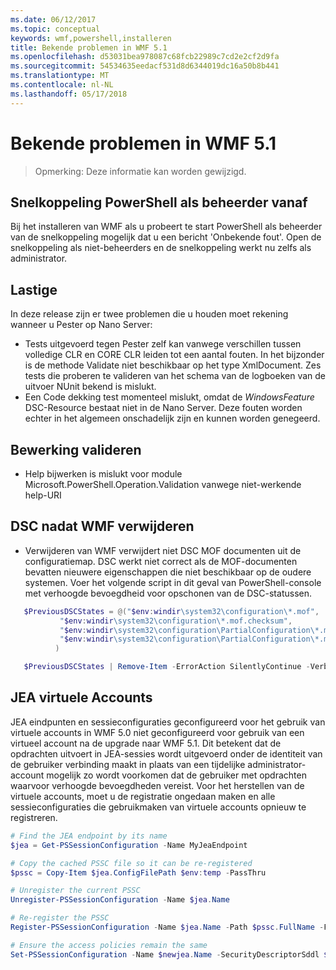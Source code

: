 ```yaml
---
ms.date: 06/12/2017
ms.topic: conceptual
keywords: wmf,powershell,installeren
title: Bekende problemen in WMF 5.1
ms.openlocfilehash: d53031bea978087c68fcb22989c7cd2e2cf2d9fa
ms.sourcegitcommit: 54534635eedacf531d8d6344019dc16a50b8b441
ms.translationtype: MT
ms.contentlocale: nl-NL
ms.lasthandoff: 05/17/2018
---
```

# <a name="known-issues-in-wmf-51"></a>Bekende problemen in WMF 5.1 #

> Opmerking: Deze informatie kan worden gewijzigd.

## <a name="starting-powershell-shortcut-as-administrator"></a>Snelkoppeling PowerShell als beheerder vanaf
Bij het installeren van WMF als u probeert te start PowerShell als beheerder van de snelkoppeling mogelijk dat u een bericht 'Onbekende fout'.
Open de snelkoppeling als niet-beheerders en de snelkoppeling werkt nu zelfs als administrator.

## <a name="pester"></a>Lastige
In deze release zijn er twee problemen die u houden moet rekening wanneer u Pester op Nano Server:

* Tests uitgevoerd tegen Pester zelf kan vanwege verschillen tussen volledige CLR en CORE CLR leiden tot een aantal fouten. In het bijzonder is de methode Validate niet beschikbaar op het type XmlDocument. Zes tests die proberen te valideren van het schema van de logboeken van de uitvoer NUnit bekend is mislukt.
* Een Code dekking test momenteel mislukt, omdat de *WindowsFeature* DSC-Resource bestaat niet in de Nano Server. Deze fouten worden echter in het algemeen onschadelijk zijn en kunnen worden genegeerd.

## <a name="operation-validation"></a>Bewerking valideren

* Help bijwerken is mislukt voor module Microsoft.PowerShell.Operation.Validation vanwege niet-werkende help-URI

## <a name="dsc-after-uninstall-wmf"></a>DSC nadat WMF verwijderen
* Verwijderen van WMF verwijdert niet DSC MOF documenten uit de configuratiemap. DSC werkt niet correct als de MOF-documenten bevatten nieuwere eigenschappen die niet beschikbaar op de oudere systemen. Voer het volgende script in dit geval van PowerShell-console met verhoogde bevoegdheid voor opschonen van de DSC-statussen.
 ```powershell
    $PreviousDSCStates = @("$env:windir\system32\configuration\*.mof",
            "$env:windir\system32\configuration\*.mof.checksum",
            "$env:windir\system32\configuration\PartialConfiguration\*.mof",
            "$env:windir\system32\configuration\PartialConfiguration\*.mof.checksum"
           )

    $PreviousDSCStates | Remove-Item -ErrorAction SilentlyContinue -Verbose
 ```

## <a name="jea-virtual-accounts"></a>JEA virtuele Accounts
JEA eindpunten en sessieconfiguraties geconfigureerd voor het gebruik van virtuele accounts in WMF 5.0 niet geconfigureerd voor gebruik van een virtueel account na de upgrade naar WMF 5.1.
Dit betekent dat de opdrachten uitvoert in JEA-sessies wordt uitgevoerd onder de identiteit van de gebruiker verbinding maakt in plaats van een tijdelijke administrator-account mogelijk zo wordt voorkomen dat de gebruiker met opdrachten waarvoor verhoogde bevoegdheden vereist.
Voor het herstellen van de virtuele accounts, moet u de registratie ongedaan maken en alle sessieconfiguraties die gebruikmaken van virtuele accounts opnieuw te registreren.

```powershell
# Find the JEA endpoint by its name
$jea = Get-PSSessionConfiguration -Name MyJeaEndpoint

# Copy the cached PSSC file so it can be re-registered
$pssc = Copy-Item $jea.ConfigFilePath $env:temp -PassThru

# Unregister the current PSSC
Unregister-PSSessionConfiguration -Name $jea.Name

# Re-register the PSSC
Register-PSSessionConfiguration -Name $jea.Name -Path $pssc.FullName -Force

# Ensure the access policies remain the same
Set-PSSessionConfiguration -Name $newjea.Name -SecurityDescriptorSddl $jea.SecurityDescriptorSddl
```
